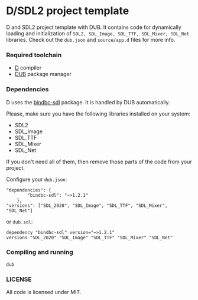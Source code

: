 # D/SDL2 project template
D and SDL2 project template with DUB. It contains code for dynamically loading and initialization of `SDL2, SDL_Image, SDL_TTF, SDL_Mixer, SDL_Net` libraries. Check out the `dub.json` and `source/app.d` files for more info.

### Required toolchain
* [D](https://dlang.org/download) compiler
* [DUB](https://dub.pm/) package manager

### Dependencies
D uses the [bindbc-sdl](https://github.com/BindBC/bindbc-sdl) package. It is handled by DUB automatically. 

Please, make sure you have the following libraries installed on your system:
* SDL2
* SDL_Image
* SDL_TTF
* SDL_Mixer
* SDL_Net

If you don't need all of them, then remove those parts of the code from your project. 

Configure your `dub.json`:
```
"dependencies": {
		"bindbc-sdl": "~>1.2.1"
	},
"versions": ["SDL_2020", "SDL_Image", "SDL_TTF", "SDL_Mixer", "SDL_Net"]
```
or `dub.sdl`:
```
dependency "bindbc-sdl" version="~>1.2.1"
versions "SDL_2020" "SDL_Image" "SDL_TTF" "SDL_Mixer" "SDL_Net"
```

### Compiling and running
```
dub
```

### LICENSE
All code is licensed under MIT.

